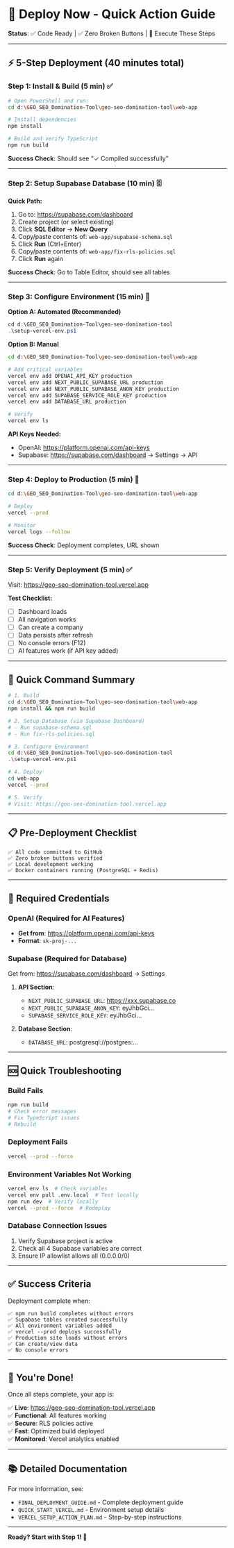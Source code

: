# 🚀 Deploy Now - Quick Action Guide

**Status**: ✅ Code Ready | ✅ Zero Broken Buttons | 🎯 Execute These Steps

---

## ⚡ 5-Step Deployment (40 minutes total)

### Step 1: Install & Build (5 min) ✅

```bash
# Open PowerShell and run:
cd d:\GEO_SEO_Domination-Tool\geo-seo-domination-tool\web-app

# Install dependencies
npm install

# Build and verify TypeScript
npm run build
```

**Success Check**: Should see "✓ Compiled successfully"

---

### Step 2: Setup Supabase Database (10 min) 🗄️

**Quick Path:**

1. Go to: https://supabase.com/dashboard
2. Create project (or select existing)
3. Click **SQL Editor** → **New Query**
4. Copy/paste contents of: `web-app/supabase-schema.sql`
5. Click **Run** (Ctrl+Enter)
6. Copy/paste contents of: `web-app/fix-rls-policies.sql`
7. Click **Run** again

**Success Check**: Go to Table Editor, should see all tables

---

### Step 3: Configure Environment (15 min) 🔑

**Option A: Automated (Recommended)**

```powershell
cd d:\GEO_SEO_Domination-Tool\geo-seo-domination-tool
.\setup-vercel-env.ps1
```

**Option B: Manual**

```bash
cd d:\GEO_SEO_Domination-Tool\geo-seo-domination-tool\web-app

# Add critical variables
vercel env add OPENAI_API_KEY production
vercel env add NEXT_PUBLIC_SUPABASE_URL production
vercel env add NEXT_PUBLIC_SUPABASE_ANON_KEY production
vercel env add SUPABASE_SERVICE_ROLE_KEY production
vercel env add DATABASE_URL production

# Verify
vercel env ls
```

**API Keys Needed:**
- OpenAI: https://platform.openai.com/api-keys
- Supabase: https://supabase.com/dashboard → Settings → API

---

### Step 4: Deploy to Production (5 min) 🚀

```bash
cd d:\GEO_SEO_Domination-Tool\geo-seo-domination-tool\web-app

# Deploy
vercel --prod

# Monitor
vercel logs --follow
```

**Success Check**: Deployment completes, URL shown

---

### Step 5: Verify Deployment (5 min) ✅

Visit: https://geo-seo-domination-tool.vercel.app

**Test Checklist:**
- [ ] Dashboard loads
- [ ] All navigation works
- [ ] Can create a company
- [ ] Data persists after refresh
- [ ] No console errors (F12)
- [ ] AI features work (if API key added)

---

## 🎯 Quick Command Summary

```bash
# 1. Build
cd d:\GEO_SEO_Domination-Tool\geo-seo-domination-tool\web-app
npm install && npm run build

# 2. Setup Database (via Supabase Dashboard)
# - Run supabase-schema.sql
# - Run fix-rls-policies.sql

# 3. Configure Environment
cd d:\GEO_SEO_Domination-Tool\geo-seo-domination-tool
.\setup-vercel-env.ps1

# 4. Deploy
cd web-app
vercel --prod

# 5. Verify
# Visit: https://geo-seo-domination-tool.vercel.app
```

---

## 📋 Pre-Deployment Checklist

```
✅ All code committed to GitHub
✅ Zero broken buttons verified
✅ Local development working
✅ Docker containers running (PostgreSQL + Redis)
```

---

## 🔑 Required Credentials

### OpenAI (Required for AI Features)
- **Get from**: https://platform.openai.com/api-keys
- **Format**: `sk-proj-...`

### Supabase (Required for Database)
Get from: https://supabase.com/dashboard → Settings

1. **API Section**:
   - `NEXT_PUBLIC_SUPABASE_URL`: https://xxx.supabase.co
   - `NEXT_PUBLIC_SUPABASE_ANON_KEY`: eyJhbGci...
   - `SUPABASE_SERVICE_ROLE_KEY`: eyJhbGci...

2. **Database Section**:
   - `DATABASE_URL`: postgresql://postgres:...

---

## 🆘 Quick Troubleshooting

### Build Fails
```bash
npm run build
# Check error messages
# Fix TypeScript issues
# Rebuild
```

### Deployment Fails
```bash
vercel --prod --force
```

### Environment Variables Not Working
```bash
vercel env ls  # Check variables
vercel env pull .env.local  # Test locally
npm run dev  # Verify locally
vercel --prod --force  # Redeploy
```

### Database Connection Issues
1. Verify Supabase project is active
2. Check all 4 Supabase variables are correct
3. Ensure IP allowlist allows all (0.0.0.0/0)

---

## ✅ Success Criteria

Deployment complete when:

```
✅ npm run build completes without errors
✅ Supabase tables created successfully
✅ All environment variables added
✅ vercel --prod deploys successfully
✅ Production site loads without errors
✅ Can create/view data
✅ No console errors
```

---

## 🎉 You're Done!

Once all steps complete, your app is:

✅ **Live**: https://geo-seo-domination-tool.vercel.app  
✅ **Functional**: All features working  
✅ **Secure**: RLS policies active  
✅ **Fast**: Optimized build deployed  
✅ **Monitored**: Vercel analytics enabled  

---

## 📚 Detailed Documentation

For more information, see:
- `FINAL_DEPLOYMENT_GUIDE.md` - Complete deployment guide
- `QUICK_START_VERCEL.md` - Environment setup details
- `VERCEL_SETUP_ACTION_PLAN.md` - Step-by-step instructions

---

**Ready? Start with Step 1! 🚀**

